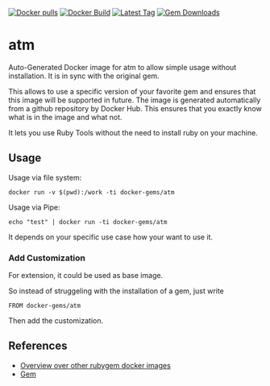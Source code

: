 [![Docker pulls](https://img.shields.io/docker/pulls/rubygem/atm.svg)](https://hub.docker.com/r/rubygem/atm/)
[![Docker Build](https://img.shields.io/docker/automated/rubygem/atm.svg)](https://hub.docker.com/r/rubygem/atm/)
[![Latest Tag](https://img.shields.io/github/tag/docker-rubygem/atm.svg)](https://hub.docker.com/r/rubygem/atm/)
[![Gem Downloads](https://img.shields.io/gem/dt/atm.svg)](https://rubygems.org/gems/atm/)
# atm

Auto-Generated Docker image for atm to allow simple usage without installation.
It is in sync with the original gem.

This allows to use a specific version of your favorite gem and ensures that this image will be supported in future.
The image is generated automatically from a github repository by Docker Hub.
This ensures that you exactly know what is in the image and what not.

It lets you use Ruby Tools without the need to install ruby on your machine.

## Usage

Usage via file system:

`docker run -v $(pwd):/work -ti docker-gems/atm`

Usage via Pipe:

`echo "test" | docker run -ti docker-gems/atm`

It depends on your specific use case how your want to use it.

### Add Customization

For extension, it could be used as base image.

So instead of struggeling with the installation of a gem, just write

`FROM docker-gems/atm`

Then add the customization.

## References

 - [Overview over other rubygem docker images](https://github.com/thinkbot/docker-rubygem)
 - [Gem](https://rubygems.org/gems/atm/)
